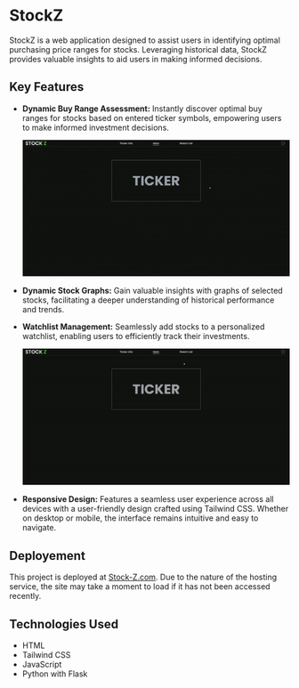 # StockZ
StockZ is a web application designed to assist users in identifying optimal purchasing price ranges for stocks. Leveraging historical data, StockZ provides valuable insights to aid users in making informed decisions.

## Key Features

- **Dynamic Buy Range Assessment:** Instantly discover optimal buy ranges for stocks based on entered ticker symbols, empowering users to make informed investment decisions.

 
  ![til](./OtherMedia/TickerInfoGif.gif)
- **Dynamic Stock Graphs:** Gain valuable insights with graphs of selected stocks, facilitating a deeper understanding of historical performance and trends.
- **Watchlist Management:** Seamlessly add stocks to a personalized watchlist, enabling users to efficiently track their investments.

  ![til](./OtherMedia/WatchListGif.gif)
- **Responsive Design:** Features a seamless user experience across all devices with a user-friendly design crafted using Tailwind CSS. Whether on desktop or mobile, the interface remains intuitive and easy to navigate.

## Deployement
This project is deployed at [Stock-Z.com](https://stock-z.com/). Due to the nature of the hosting service, the site may take a moment to load if it has not been accessed recently.

## Technologies Used
- HTML
- Tailwind CSS
- JavaScript
- Python with Flask


